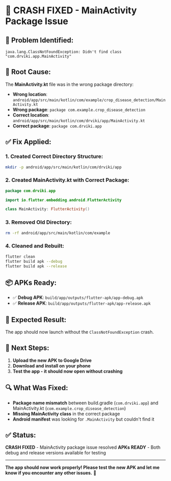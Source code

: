 # 🎯 CRASH FIXED - MainActivity Package Issue

## 🚨 **Problem Identified:**
```
java.lang.ClassNotFoundException: Didn't find class "com.drviki.app.MainActivity"
```

## 🔧 **Root Cause:**
The **MainActivity.kt** file was in the wrong package directory:
- **Wrong location**: `android/app/src/main/kotlin/com/example/crop_disease_detection/MainActivity.kt`
- **Wrong package**: `package com.example.crop_disease_detection`
- **Correct location**: `android/app/src/main/kotlin/com/drviki/app/MainActivity.kt`
- **Correct package**: `package com.drviki.app`

## ✅ **Fix Applied:**

### **1. Created Correct Directory Structure:**
```bash
mkdir -p android/app/src/main/kotlin/com/drviki/app
```

### **2. Created MainActivity.kt with Correct Package:**
```kotlin
package com.drviki.app

import io.flutter.embedding.android.FlutterActivity

class MainActivity: FlutterActivity()
```

### **3. Removed Old Directory:**
```bash
rm -rf android/app/src/main/kotlin/com/example
```

### **4. Cleaned and Rebuilt:**
```bash
flutter clean
flutter build apk --debug
flutter build apk --release
```

## 📦 **APKs Ready:**
- ✅ **Debug APK**: `build/app/outputs/flutter-apk/app-debug.apk`
- ✅ **Release APK**: `build/app/outputs/flutter-apk/app-release.apk`

## 🎯 **Expected Result:**
The app should now launch without the `ClassNotFoundException` crash.

## 📱 **Next Steps:**
1. **Upload the new APK to Google Drive**
2. **Download and install on your phone**
3. **Test the app - it should now open without crashing**

## 🔍 **What Was Fixed:**
- **Package name mismatch** between build.gradle (`com.drviki.app`) and MainActivity.kt (`com.example.crop_disease_detection`)
- **Missing MainActivity class** in the correct package
- **Android manifest** was looking for `.MainActivity` but couldn't find it

## ✅ **Status:**
**CRASH FIXED** - MainActivity package issue resolved
**APKs READY** - Both debug and release versions available for testing

---

**The app should now work properly! Please test the new APK and let me know if you encounter any other issues.** 🚀 